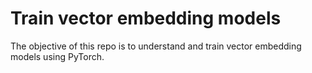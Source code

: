 # Train vector embedding models

The objective of this repo is to understand and train vector embedding models using PyTorch.